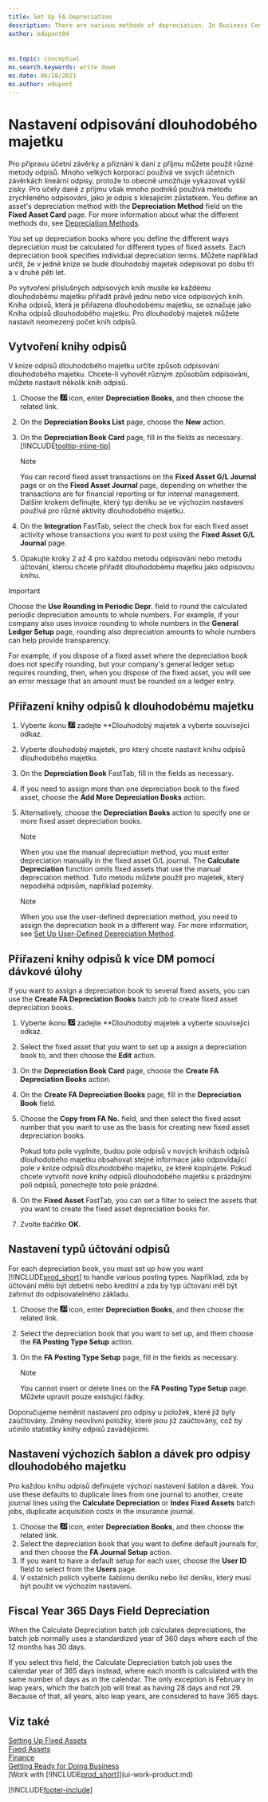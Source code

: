 ```yaml
---
title: Set Up FA Depreciation
description: There are various methods of depreciation. In Business Central you define an asset's depreciation method on the **Fixed Asset Card** page.
author: edupont04


ms.topic: conceptual
ms.search.keywords: write down
ms.date: 06/28/2021
ms.author: edupont
---
```


# Nastavení odpisování dlouhodobého majetku

Pro přípravu účetní závěrky a přiznání k dani z příjmu můžete použít různé metody odpisů. Mnoho velkých korporací používá ve svých účetních závěrkách lineární odpisy, protože to obecně umožňuje vykazovat vyšší zisky. Pro účely daně z příjmu však mnoho podniků používá metodu zrychleného odpisování, jako je odpis s klesajícím zůstatkem. You define an asset's depreciation method with the **Depreciation Method** field on the **Fixed Asset Card** page. For more information about what the different methods do, see [Depreciation Methods](fa-depreciation-methods.md).

You set up depreciation books where you define the different ways depreciation must be calculated for different types of fixed assets. Each depreciation book specifies individual depreciation terms. Můžete například určit, že v jedné knize se bude dlouhodobý majetek odepisovat po dobu tří a v druhé pěti let.

Po vytvoření příslušných odpisových knih musíte ke každému dlouhodobému majetku přiřadit právě jednu nebo více odpisových knih. Kniha odpisů, která je přiřazena dlouhodobému majetku, se označuje jako Kniha odpisů dlouhodobého majetku. Pro dlouhodobý majetek můžete nastavit neomezený počet knih odpisů.

## Vytvoření knihy odpisů

V knize odpisů dlouhodobého majetku určíte způsob odpisování dlouhodobého majetku. Chcete-li vyhovět různým způsobům odpisování, můžete nastavit několik knih odpisů.

1. Choose the ![Lightbulb that opens the Tell Me feature.](media/ui-search/search_small.png "Tell me what you want to do") icon, enter **Depreciation Books**, and then choose the related link.
2. On the **Depreciation Books List** page, choose the **New** action.
3. On the **Depreciation Book Card** page, fill in the fields as necessary. [!INCLUDE[tooltip-inline-tip](includes/tooltip-inline-tip_md.md)]

   > [!NOTE]  
   > You can record fixed asset transactions on the **Fixed Asset G/L Journal** page or on the **Fixed Asset Journal** page, depending on whether the transactions are for financial reporting or for internal management. Dalším krokem definujte, který typ deníku se ve výchozím nastavení používá pro různé aktivity dlouhodobého majetku.
4. On the **Integration** FastTab, select the check box for each fixed asset activity whose transactions you want to post using the **Fixed Asset G/L Journal** page.
5. Opakujte kroky 2 až 4 pro každou metodu odpisování nebo metodu účtování, kterou chcete přiřadit dlouhodobému majetku jako odpisovou knihu.

> [!IMPORTANT]
> Choose the **Use Rounding in Periodic Depr.** field to round the calculated periodic depreciation amounts to whole numbers. For example, if your company also uses invoice rounding to whole numbers in the **General Ledger Setup** page, rounding also depreciation amounts to whole numbers can help provide transparency.

For example, if you dispose of a fixed asset where the depreciation book does not specify rounding, but your company's general ledger setup requires rounding, then, when you dispose of the fixed asset, you will see an error message that an amount must be rounded on a ledger entry.

## Přiřazení knihy odpisů k dlouhodobému majetku
1. Vyberte ikonu ![Žárovky, která otevře funkci Řekněte mi](media/ui-search/search_small.png " Řekněte mi, co chcete dělat") zadejte **Dlouhodobý majetek<x5/> a vyberte související odkaz.
2. Vyberte dlouhodobý majetek, pro který chcete nastavit knihu odpisů dlouhodobého majetku.
3. On the **Depreciation Book** FastTab, fill in the fields as necessary.
4. If you need to assign more than one depreciation book to the fixed asset, choose the **Add More Depreciation Books** action.
5. Alternatively, choose the **Depreciation Books** action to specify one or more fixed asset depreciation books.

   > [!NOTE]  
   > When you use the manual depreciation method, you must enter depreciation manually in the fixed asset G/L journal. The **Calculate Depreciation** function omits fixed assets that use the manual depreciation method. Tuto metodu můžete použít pro majetek, který nepodléhá odpisům, například pozemky.

   > [!NOTE]  
   > When you use the user-defined depreciation method, you need to assign the depreciation book in a different way. For more information, see [Set Up User-Defined Depreciation Method](fa-how-setup-user-defined-depreciation-method.md).

## Přiřazení knihy odpisů k více DM pomocí dávkové úlohy
If you want to assign a depreciation book to several fixed assets, you can use the **Create FA Depreciation Books** batch job to create fixed asset depreciation books.

1. Vyberte ikonu ![Žárovky, která otevře funkci Řekněte mi](media/ui-search/search_small.png " Řekněte mi, co chcete dělat") zadejte **Dlouhodobý majetek<x5/> a vyberte související odkaz.
2. Select the fixed asset that you want to set up a assign a depreciation book to, and then choose the **Edit** action.
3. On the **Depreciation Book Card** page, choose the **Create FA Depreciation Books** action.
4. On the **Create FA Depreciation Books** page, fill in the **Depreciation Book** field.
5. Choose the **Copy from FA No.** field, and then select the fixed asset number that you want to use as the basis for creating new fixed asset depreciation books.

   Pokud toto pole vyplníte, budou pole odpisů v nových knihách odpisů dlouhodobého majetku obsahovat stejné informace jako odpovídající pole v knize odpisů dlouhodobého majetku, ze které kopírujete. Pokud chcete vytvořit nové knihy odpisů dlouhodobého majetku s prázdnými poli odpisů, ponechejte toto pole prázdné.
6. On the **Fixed Asset** FastTab, you can set a filter to select the assets that you want to create the fixed asset depreciation books for.
7. Zvolte tlačítko **OK**.

## Nastavení typů účtování odpisů
For each depreciation book, you must set up how you want [!INCLUDE[prod_short](includes/prod_short.md)] to handle various posting types. Například, zda by účtování mělo být debetní nebo kreditní a zda by typ účtování měl být zahrnut do odpisovatelného základu.

1. Choose the ![Lightbulb that opens the Tell Me feature.](media/ui-search/search_small.png "Tell me what you want to do") icon, enter **Depreciation Books**, and then choose the related link.
2. Select the depreciation book that you want to set up, and them choose the **FA Posting Type Setup** action.
3. On the **FA Posting Type Setup** page, fill in the fields as necessary.

   > [!NOTE]  
   > You cannot insert or delete lines on the **FA Posting Type Setup** page. Můžete upravit pouze existující řádky.

Doporučujeme neměnit nastavení pro odpisy u položek, které již byly zaúčtovány. Změny neovlivní položky, které jsou již zaúčtovány, což by učinilo statistiky knihy odpisů zavádějícími.

## Nastavení výchozích šablon a dávek pro odpisy dlouhodobého majetku
Pro každou knihu odpisů definujete výchozí nastavení šablon a dávek. You use these defaults to duplicate lines from one journal to another, create journal lines using the **Calculate Depreciation** or **Index Fixed Assets** batch jobs, duplicate acquisition costs in the insurance journal.

1. Choose the ![Lightbulb that opens the Tell Me feature.](media/ui-search/search_small.png "Tell me what you want to do") icon, enter **Depreciation Books**, and then choose the related link.
2. Select the depreciation book that you want to define default journals for, and then choose the **FA Journal Setup** action.
3. If you want to have a default setup for each user, choose the **User ID** field to select from the **Users** page.
4. V ostatních polích vyberte šablonu deníku nebo list deníku, který musí být použit ve výchozím nastavení.

## Fiscal Year 365 Days Field Depreciation

When the Calculate Depreciation batch job calculates depreciations, the batch job normally uses a standardized year of 360 days where each of the 12 months has 30 days.

If you select this field, the Calculate Depreciation batch job uses the calendar year of 365 days instead, where each month is calculated with the same number of days as in the calendar. The only exception is February in leap years, which the batch job will treat as having 28 days and not 29. Because of that, all years, also leap years, are considered to have 365 days.


## Viz také
[Setting Up Fixed Assets](fa-setup.md)  
[Fixed Assets](fa-manage.md)  
[Finance](finance.md)  
[Getting Ready for Doing Business](ui-get-ready-business.md)  
[Work with [!INCLUDE[prod_short](includes/prod_short.md)]](ui-work-product.md)


[!INCLUDE[footer-include](includes/footer-banner.md)]
